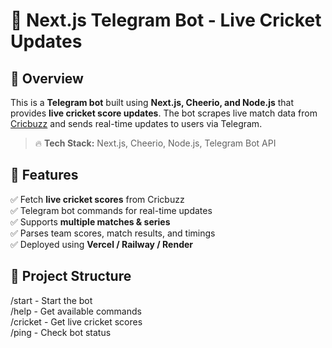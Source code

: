 # 🏏 Next.js Telegram Bot - Live Cricket Updates  

## 📖 Overview  
This is a **Telegram bot** built using **Next.js, Cheerio, and Node.js** that provides **live cricket score updates**. The bot scrapes live match data from [Cricbuzz](https://www.cricbuzz.com) and sends real-time updates to users via Telegram.

> 🔥 **Tech Stack:** Next.js, Cheerio, Node.js, Telegram Bot API  

## 🚀 Features  
✅ Fetch **live cricket scores** from Cricbuzz  
✅ Telegram bot commands for real-time updates  
✅ Supports **multiple matches & series**  
✅ Parses team scores, match results, and timings  
✅ Deployed using **Vercel / Railway / Render**  

## 📂 Project Structure  
/start    - Start the bot  
/help     - Get available commands  
/cricket  - Get live cricket scores  
/ping     - Check bot status  
